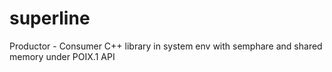 # superline
Productor - Consumer C++ library in system env with semphare and shared memory under POIX.1 API
